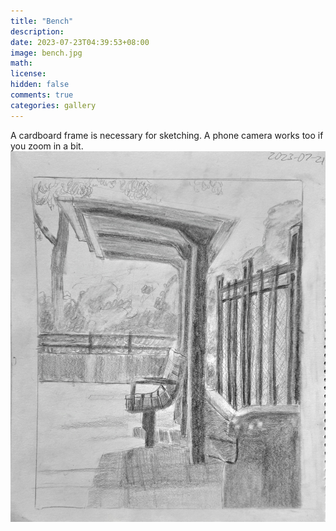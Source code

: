 ```yaml
---
title: "Bench"
description: 
date: 2023-07-23T04:39:53+08:00
image: bench.jpg 
math: 
license: 
hidden: false
comments: true
categories: gallery
---
```

A cardboard frame is necessary for sketching. A phone camera works too if you zoom in a bit.
![bench](bench.jpg)
